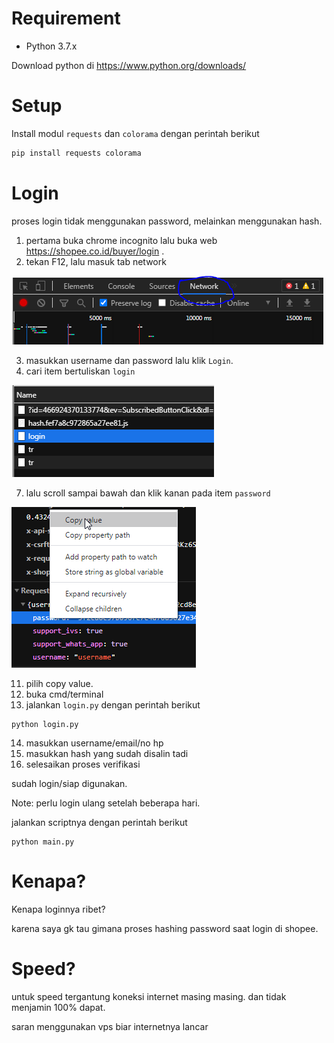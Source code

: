 # Requirement
- Python 3.7.x

Download python di https://www.python.org/downloads/
# Setup
Install modul `requests` dan `colorama` dengan perintah berikut
```sh
pip install requests colorama
```
# Login
proses login tidak menggunakan password, melainkan menggunakan hash.

1. pertama buka chrome incognito lalu buka web https://shopee.co.id/buyer/login .
2. tekan F12, lalu masuk tab network

![tab network](images/tab_network.png)

3. masukkan username dan password lalu klik `Login`.
6. cari item bertuliskan `login`

![item_login](images/item_login.png)

7. lalu scroll sampai bawah dan klik kanan pada item `password`

![right click password](images/right_click_password.png)

11. pilih copy value.
12. buka cmd/terminal
13. jalankan `login.py` dengan perintah berikut
```
python login.py
```
14. masukkan username/email/no hp
15. masukkan hash yang sudah disalin tadi
16. selesaikan proses verifikasi

sudah login/siap digunakan.

Note: perlu login ulang setelah beberapa hari.

jalankan scriptnya dengan perintah berikut
```
python main.py
```
# Kenapa?
Kenapa loginnya ribet?

karena saya gk tau gimana proses hashing password saat login di shopee.
# Speed?
untuk speed tergantung koneksi internet masing masing.
dan tidak menjamin 100% dapat.

saran menggunakan vps biar internetnya lancar
